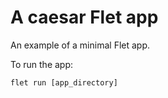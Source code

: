# A caesar Flet app

An example of a minimal Flet app.

To run the app:

```
flet run [app_directory]
```